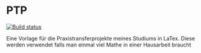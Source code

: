 # PTP

[![Build status](https://ci.appveyor.com/api/projects/status/71uk0lya0f3nw5lg?svg=true)](https://ci.appveyor.com/project/TheDarkMen3000/ptp)

Eine Vorlage für die Praxistransferprojekte meines Studiums in LaTex. 
Diese werden verwendet falls man einmal viel Mathe in einer Hausarbeit braucht
